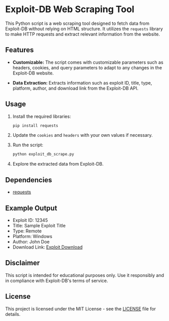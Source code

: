 # Exploit-DB Web Scraping Tool

This Python script is a web scraping tool designed to fetch data from Exploit-DB without relying on HTML structure. It utilizes the `requests` library to make HTTP requests and extract relevant information from the website.

## Features

- **Customizable:** The script comes with customizable parameters such as headers, cookies, and query parameters to adapt to any changes in the Exploit-DB website.

- **Data Extraction:** Extracts information such as exploit ID, title, type, platform, author, and download link from the Exploit-DB API.

## Usage

1. Install the required libraries:
    ```bash
    pip install requests
    ```

2. Update the `cookies` and `headers` with your own values if necessary.

3. Run the script:
    ```bash
    python exploit_db_scrape.py
    ```

4. Explore the extracted data from Exploit-DB.

## Dependencies

- [requests](https://docs.python-requests.org/en/latest/)
  
## Example Output

- Exploit ID: 12345
- Title: Sample Exploit Title
- Type: Remote
- Platform: Windows
- Author: John Doe
- Download Link: [Exploit Download](https://www.exploit-db.com/download/12345)

## Disclaimer

This script is intended for educational purposes only. Use it responsibly and in compliance with Exploit-DB's terms of service.

## License

This project is licensed under the MIT License - see the [LICENSE](LICENSE) file for details.
